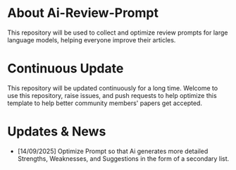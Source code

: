 # About Ai-Review-Prompt
This repository will be used to collect and optimize review prompts for large language models, helping everyone improve their articles.

# Continuous Update
This repository will be updated continuously for a long time. Welcome to use this repository, raise issues, and push requests to help optimize this template to help better community members' papers get accepted.

# Updates & News
- [14/09/2025] Optimize Prompt so that Ai generates more detailed Strengths, Weaknesses, and Suggestions in the form of a secondary list.

